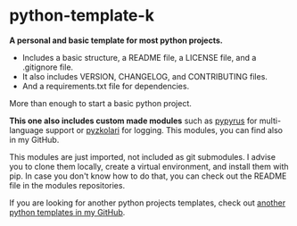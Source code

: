 # python-template-k

**A personal and basic template for most python projects.**

- Includes a basic structure, a README file, a LICENSE file, and a .gitignore file.
- It also includes VERSION, CHANGELOG, and CONTRIBUTING files.
- And a requirements.txt file for dependencies.

More than enough to start a basic python project.

**This one also includes custom made modules** such as [pypyrus](https://github.com/Amokran/pypyrus) for multi-language support or [pyzkolari](https://github.com/Amokran/pyzkolari) for logging. This modules, you can find also in my GitHub.

This modules are just imported, not included as git submodules. I advise you to clone them locally, create a virtual environment, and install them with pip. In case you don't know how to do that, you can check out the README file in the modules repositories.

If you are looking for another python projects templates, check out [another python templates in my GitHub](https://github.com/Amokran?tab=repositories&q=python-template-).